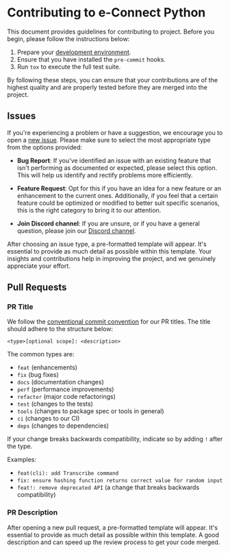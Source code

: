# Contributing to e-Connect Python

This document provides guidelines for contributing to project. Before you begin, please follow the
instructions below:

1. Prepare your [development environment](https://github.com/palazzem/econnect-python#development).
2. Ensure that you have installed the `pre-commit` hooks.
3. Run `tox` to execute the full test suite.

By following these steps, you can ensure that your contributions are of the highest quality and are properly tested
before they are merged into the project.

## Issues

If you're experiencing a problem or have a suggestion, we encourage you to open a [new issue](https://github.com/palazzem/econnect-python/issues/new/).
Please make sure to select the most appropriate type from the options provided:

- **Bug Report**: If you've identified an issue with an existing feature that isn't performing as documented or expected,
please select this option. This will help us identify and rectify problems more efficiently.

- **Feature Request**: Opt for this if you have an idea for a new feature or an enhancement to the current ones.
Additionally, if you feel that a certain feature could be optimized or modified to better suit specific scenarios, this is
the right category to bring it to our attention.

- **Join Discord channel**: If you are unsure, or if you have a general question, please join our [Discord channel](https://discord.gg/NSmAPWw8tE).

After choosing an issue type, a pre-formatted template will appear. It's essential to provide as much detail as possible
within this template. Your insights and contributions help in improving the project, and we genuinely appreciate your effort.

## Pull Requests

### PR Title

We follow the [conventional commit convention](https://www.conventionalcommits.org/en/v1.0.0/) for our PR titles.
The title should adhere to the structure below:

```
<type>[optional scope]: <description>
```

The common types are:
- `feat` (enhancements)
- `fix` (bug fixes)
- `docs` (documentation changes)
- `perf` (performance improvements)
- `refactor` (major code refactorings)
- `test` (changes to the tests)
- `tools` (changes to package spec or tools in general)
- `ci` (changes to our CI)
- `deps` (changes to dependencies)

If your change breaks backwards compatibility, indicate so by adding `!` after the type.

Examples:
- `feat(cli): add Transcribe command`
- `fix: ensure hashing function returns correct value for random input`
- `feat!: remove deprecated API` (a change that breaks backwards compatibility)

### PR Description

After opening a new pull request, a pre-formatted template will appear. It's essential to provide as much detail as possible
within this template. A good description and can speed up the review process to get your code merged.
